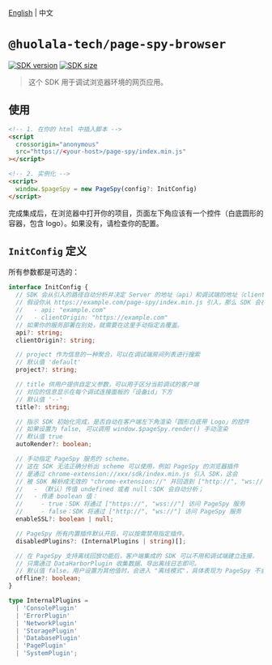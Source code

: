 [npm-image]: https://img.shields.io/npm/v/@huolala-tech/page-spy-browser?logo=npm&label=version
[npm-url]: https://www.npmjs.com/package/@huolala-tech/page-spy-browser
[minified-image]: https://img.shields.io/bundlephobia/min/@huolala-tech/page-spy-browser
[minified-url]: https://unpkg.com/browse/@huolala-tech/page-spy-browser/dist/iife/index.min.js

[English](./README.md) | 中文

# `@huolala-tech/page-spy-browser`

[![SDK version][npm-image]][npm-url]
[![SDK size][minified-image]][minified-url]

> 这个 SDK 用于调试浏览器环境的网页应用。

## 使用

```html
<!-- 1. 在你的 html 中插入脚本 -->
<script
  crossorigin="anonymous"
  src="https://<your-host>/page-spy/index.min.js"
></script>

<!-- 2. 实例化 -->
<script>
  window.$pageSpy = new PageSpy(config?: InitConfig)
</script>
```

完成集成后，在浏览器中打开你的项目，页面左下角应该有一个控件（白底圆形的容器，包含 logo）。如果没有，请检查你的配置。

## `InitConfig` 定义

所有参数都是可选的：

```ts
interface InitConfig {
  // SDK 会从引入的路径自动分析并决定 Server 的地址（api）和调试端的地址（clientOrigin）
  // 假设你从 https://example.com/page-spy/index.min.js 引入，那么 SDK 会在内部设置：
  //   - api: "example.com"
  //   - clientOrigin: "https://example.com"
  // 如果你的服务部署在别处，就需要在这里手动指定去覆盖。
  api?: string;
  clientOrigin?: string;

  // project 作为信息的一种聚合，可以在调试端房间列表进行搜索
  // 默认值 'default'
  project?: string;

  // title 供用户提供自定义参数，可以用于区分当前调试的客户端
  // 对应的信息显示在每个调试连接面板的「设备id」下方
  // 默认值 '--'
  title?: string;

  // 指示 SDK 初始化完成，是否自动在客户端左下角渲染「圆形白底带 Logo」的控件
  // 如果设置为 false, 可以调用 window.$pageSpy.render() 手动渲染
  // 默认值 true
  autoRender?: boolean;

  // 手动指定 PageSpy 服务的 scheme。
  // 这在 SDK 无法正确分析出 scheme 可以使用，例如 PageSpy 的浏览器插件
  // 是通过 chrome-extension://xxx/sdk/index.min.js 引入 SDK，这会
  // 被 SDK 解析成无效的 "chrome-extension://" 并回退到 ["http://", "ws://"]。
  //   - （默认）传值 undefined 或者 null：SDK 会自动分析；
  //   - 传递 boolean 值：
  //     - true：SDK 将通过 ["https://", "wss://"] 访问 PageSpy 服务
  //     - false：SDK 将通过 ["http://", "ws://"] 访问 PageSpy 服务
  enableSSL?: boolean | null;

  // PageSpy 所有内置插件默认开启，可以按需禁用指定插件。
  disabledPlugins?: (InternalPlugins | string)[];

  // 在 PageSpy 支持离线回放功能后，客户端集成的 SDK 可以不用和调试端建立连接，
  // 只需通过 DataHarborPlugin 收集数据、导出离线日志即可。
  // 默认值 false。用户设置为其他值时，会进入 "离线模式"，具体表现为 PageSpy 不会创建房间、建立 WebSocket 连接。
  offline?: boolean;
}

type InternalPlugins =
  | 'ConsolePlugin'
  | 'ErrorPlugin'
  | 'NetworkPlugin'
  | 'StoragePlugin'
  | 'DatabasePlugin'
  | 'PagePlugin'
  | 'SystemPlugin';
```
